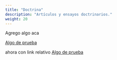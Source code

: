 ```yaml
---
title: "Doctrina"
description: "Artículos y ensayos doctrinarios."
weight: 20
---
```


Agrego algo aca

[Algo de prueba](https://fuentedederechocomar.github.io/templatenew/categories/autor%C3%ADa-mediata/)


ahora con link relativo 
[Algo de prueba](../categories/autor%C3%ADa-mediata/)
